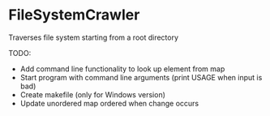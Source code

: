 # FileSystemCrawler
Traverses file system starting from a root directory

TODO:
- Add command line functionality to look up element from map
- Start program with command line arguments (print USAGE when input is bad)
- Create makefile (only for Windows version)
- Update unordered map ordered when change occurs
